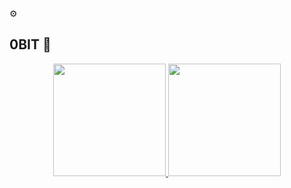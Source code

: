 
<!-- <div>
	<h4>0BIT 👋</h4>
	<div>
		<a href="https://www.facebook.com/linaresdev" target="_blank"><img src="https://img.shields.io/badge/Facebook-%231877F2.svg?&style=flat-square&logo=facebook&logoColor=white" alt="Facebook"></a>
	</div>
	<hr />
</div> -->

⚙️ <h2>0BIT 👋</h2>

<p align="center">
	<a href="https://github.com/linaresdev">
	  <img height="180em" src="https://github-readme-stats-eight-theta.vercel.app/api?username=linaresdev&show_icons=true&theme=algolia&include_all_commits=true&count_private=true"/>
	  <img height="180em" src="https://github-readme-stats-eight-theta.vercel.app/api/top-langs/?username=linaresdev&layout=compact&langs_count=8&theme=algolia"/>
	</a>
</p>

<!--
**linaresdev/linaresdev** is a ✨ _special_ ✨ repository because its `README.md` (this file) appears on your GitHub profile.

Here are some ideas to get you started:

- 🔭 I’m currently working on ...
- 🌱 I’m currently learning ...
- 👯 I’m looking to collaborate on ...
- 🤔 I’m looking for help with ...
- 💬 Ask me about ...
- 📫 How to reach me: ...
- 😄 Pronouns: ...
- ⚡ Fun fact: ...
-->
